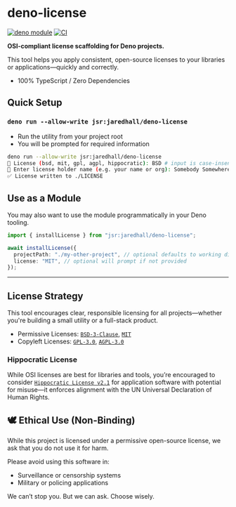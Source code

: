# deno-license

[![deno module](https://img.shields.io/badge/deno%20module-jsr:@jaredhall/deno--license-blue?logo=deno)](https://jsr.io/@jaredhall/deno-license)
[![CI](https://github.com/JaredCHall/deno-license/actions/workflows/ci.yml/badge.svg)](https://github.com/JaredCHall/deno-license/actions/workflows/ci.yml)

**OSI-compliant license scaffolding for Deno projects.**  

This tool helps you apply consistent, open-source licenses to your libraries or applications—quickly and correctly.

- 100% TypeScript / Zero Dependencies


## Quick Setup

### `deno run --allow-write jsr:jaredhall/deno-license`

- Run the utility from your project root
- You will be prompted for required information

```bash
deno run --allow-write jsr:jaredhall/deno-license
📜 License (bsd, mit, gpl, agpl, hippocratic): BSD # input is case-insensitive
👤 Enter license holder name (e.g. your name or org): Somebody Somewhere
✅ License written to ./LICENSE
```

## Use as a Module

You may also want to use the module programmatically in your Deno tooling.

```ts
import { installLicense } from "jsr:jaredhall/deno-license";

await installLicense({
  projectPath: "./my-other-project", // optional defaults to working directory
  license: "MIT", // optional will prompt if not provided
});
```

---

## License Strategy

This tool encourages clear, responsible licensing for all projects—whether you're building a small utility or a full-stack product.

- Permissive Licenses: [`BSD-3-Clause`](https://spdx.org/licenses/BSD-3-Clause.html), [`MIT`](https://spdx.org/licenses/MIT.html)
- Copyleft Licenses: [`GPL-3.0`](https://spdx.org/licenses/GPL-3.0-only.html), [`AGPL-3.0`](https://spdx.org/licenses/AGPL-3.0-only.html)

### Hippocratic License

While OSI licenses are best for libraries and tools, you’re encouraged to consider [`Hippocratic License v2.1`](https://firstdonoharm.dev/version/2/1/license/) for application software with potential for misuse—it enforces alignment with the UN Universal Declaration of Human Rights.

## 🕊️ Ethical Use (Non-Binding)

While this project is licensed under a permissive open-source license, we ask that you do not use it for harm.

Please avoid using this software in:
- Surveillance or censorship systems
- Military or policing applications

We can’t stop you. But we can ask. Choose wisely.
